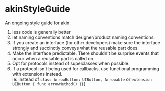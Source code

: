 # akinStyleGuide
An ongoing style guide for akin. 

1. less code is generally better
2. let naming conventions match designer/product naming conventions. 
3. If you create an interface (for other developers) make sure the interface strongly and succinctly conveys what the reusable part does. 
4. Make the interface predictable.  There shouldn't be surprise events that occur when a reusable part is called on. 
5. Opt for protocols instead of superclasses when possible. 
6. If a protocol isn't being used for callbacks, use functional programming with extensions instead.  
  ie: instead of `class ArrowButton: UIButton, Arrowable` or `extension UIButton { func arrowMethod() {}}`
